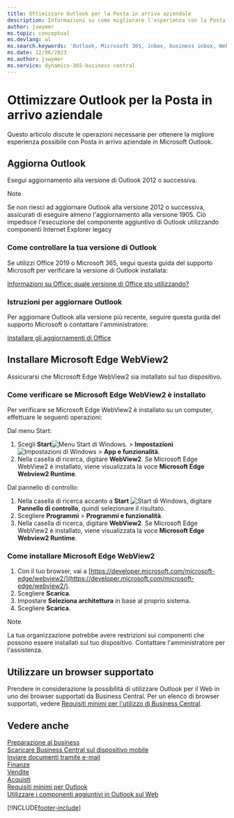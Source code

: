 ```yaml
---
title: Ottimizzare Outlook per la Posta in arrivo aziendale
description: Informazioni su come migliorare l'esperienza con la Posta in arrivo aziendale in Business Microsoft Outlook.
author: jswymer
ms.topic: conceptual
ms.devlang: al
ms.search.keywords: 'Outlook, Microsoft 365, inbox, business inbox, WebView2, Edge, addin, add-in'
ms.date: 12/06/2023
ms.author: jswymer
ms.service: dynamics-365-business-central
---
```

# Ottimizzare Outlook per la Posta in arrivo aziendale 

Questo articolo discute le operazioni necessarie per ottenere la migliore esperienza possibile con Posta in arrivo aziendale in Microsoft Outlook. 

## Aggiorna Outlook

Esegui aggiornamento alla versione di Outlook 2012 o successiva.

> [!NOTE]
> Se non riesci ad aggiornare Outlook alla versione 2012 o successiva, assicurati di eseguire almeno l'aggiornamento alla versione 1905. Ciò impedisce l'esecuzione del componente aggiuntivo di Outlook utilizzando componenti Internet Explorer legacy

### Come controllare la tua versione di Outlook

Se utilizzi Office 2019 o Microsoft 365, segui questa guida del supporto Microsoft per verificare la versione di Outlook installata:  

[Informazioni su Office: quale versione di Office sto utilizzando?](https://support.microsoft.com/office/about-office-what-version-of-office-am-i-using-932788b8-a3ce-44bf-bb09-e334518b8b19)

### Istruzioni per aggiornare Outlook

Per aggiornare Outlook alla versione più recente, seguire questa guida del supporto Microsoft o contattare l'amministratore:

[Installare gli aggiornamenti di Office](https://support.microsoft.com/office/install-office-updates-2ab296f3-7f03-43a2-8e50-46de917611c5)

## Installare Microsoft Edge WebView2

Assicurarsi che Microsoft Edge WebView2 sia installato sul tuo dispositivo.

### Come verificare se Microsoft Edge WebView2 è installato 

Per verificare se Microsoft Edge WebView2 è installato su un computer, effettuare le seguenti operazioni:

Dal menu Start:

1. Scegli **Start**![Menu Start di Windows.](media/windows-start-icon.png "Icona Start di Windows") > **Impostazioni** ![Impostazioni di Windows](media/windows-settings-icon.png "Icona Impostazioni di Windows") > **App e funzionalità**.
2. Nella casella di ricerca, digitare **WebView2**. Se Microsoft Edge WebView2 è installato, viene visualizzata la voce **Microsoft Edge Webview2 Runtime**.

Dal pannello di controllo:

1. Nella casella di ricerca accanto a **Start** ![Start di Windows](media/windows-start-icon.png "Icona Start di Windows"), digitare **Pannello di controllo**, quindi selezionare il risultato.
2. Scegliere **Programmi** > **Programmi e funzionalità**.
3. Nella casella di ricerca, digitare **WebView2**. Se Microsoft Edge WebView2 è installato, viene visualizzata la voce **Microsoft Edge Webview2 Runtime**.

### Come installare Microsoft Edge WebView2 

1. Con il tuo browser, vai a [https://developer.microsoft.com/microsoft-edge/webview2/](https://developer.microsoft.com/microsoft-edge/webview2/).
2. Scegliere **Scarica**.
3. Impostare **Seleziona architettura** in base al proprio sistema.
4. Scegliere **Scarica**.

> [!NOTE]
> La tua organizzazione potrebbe avere restrizioni sui componenti che possono essere installati sul tuo dispositivo. Contattare l'amministratore per l'assistenza.

## Utilizzare un browser supportato

Prendere in considerazione la possibilità di utilizzare Outlook per il Web in uno dei browser supportati da Business Central. Per un elenco di browser supportati, vedere [Requisiti minimi per l'utilizzo di Business Central](product-requirements.md#browsers).

## Vedere anche

[Preparazione al business](ui-get-ready-business.md)  
[Scaricare Business Central sul dispositivo mobile](install-mobile-app.md)  
[Inviare documenti tramite e-mail](ui-how-send-documents-email.md)  
[Finanze](finance.md)  
[Vendite](sales-manage-sales.md)  
[Acquisti](purchasing-manage-purchasing.md)  
[Requisiti minimi per Outlook](product-requirements.md#outlook)  
[Utilizzare i componenti aggiuntivi in Outlook sul Web](https://support.office.com/article/Using-Add-ins-in-Outlook-on-the-web-8f2ce816-5df4-44a5-958c-f7f9d6dabdce?appver=OWB150)  


[!INCLUDE[footer-include](includes/footer-banner.md)]